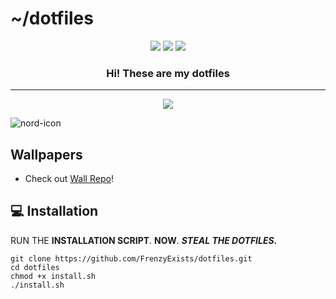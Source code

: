 # ~/dotfiles

<p align="center">
    <a href="https://github.com/FrenzyExists/dotfiles/stargazers"><img src="https://img.shields.io/github/stars/FrenzyExists/dotfiles?colorA=20202a&colorB=cddbf9&style=for-the-badge&logo=starship style=flat-square"></a>
    <a href="https://github.com/FrenzyExists/dotfiles/issues"><img src="https://img.shields.io/github/issues/FrenzyExists/dotfiles?colorA=20202a&colorB=e6dfb8&style=for-the-badge&logo=bugatti"></a>
    <a href="https://github.com/FrenzyExists/dotfiles/network/members"><img src="https://img.shields.io/github/forks/FrenzyExists/dotfiles?colorA=20202a&colorB=ebb9b9&style=for-the-badge&logo=github"></a>
</p>

<h3 align="center">Hi! These are my dotfiles</h3>

---

<p>

<p align="center">
  <img src="screenshots/screenshot_2.png">
</p>

<img src="https://preview.redd.it/wvozufpd9vi71.png?width=960&crop=smart&auto=webp&s=10e0eb8e8597b14d5993f2cec1b8a512951695b2" alt="nord-icon" align="center">

## Wallpapers

* Check out [Wall Repo](https://github.com/FrenzyExists/wallpapers)!

## 💻 Installation

RUN THE **INSTALLATION SCRIPT**. **NOW**. ***STEAL THE DOTFILES.***

```
git clone https://github.com/FrenzyExists/dotfiles.git
cd dotfiles
chmod +x install.sh
./install.sh
```
